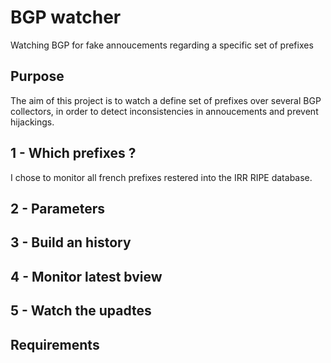 # BGP watcher

Watching BGP for fake annoucements regarding a specific set of prefixes


## Purpose

The aim of this project is to watch a define set of prefixes over several BGP collectors, in order to detect inconsistencies in annoucements and prevent hijackings.


## 1 - Which prefixes ?

I chose to monitor all french prefixes restered into the IRR RIPE database.

## 2 - Parameters


## 3 - Build an history


## 4 - Monitor latest bview


## 5 - Watch the upadtes

## Requirements
